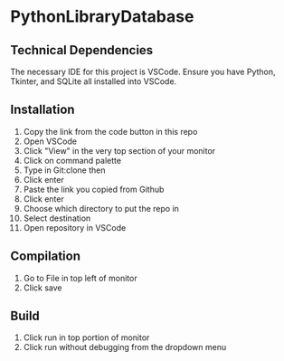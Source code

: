 # PythonLibraryDatabase

## Technical Dependencies
The necessary IDE for this project is VSCode. Ensure you have Python, Tkinter, and SQLite all installed into VSCode.

## Installation
1) Copy the link from the code button in this repo
2) Open VSCode
3) Click "View" in the very top section of your monitor
4) Click on command palette
5) Type in Git:clone then
6) Click enter
8) Paste the link you copied from Github
9) Click enter
10) Choose which directory to put the repo in
11) Select destination
12) Open repository in VSCode

## Compilation
1) Go to File in top left of monitor
2) Click save

## Build
1) Click run in top portion of monitor
2) Click run without debugging from the dropdown menu


